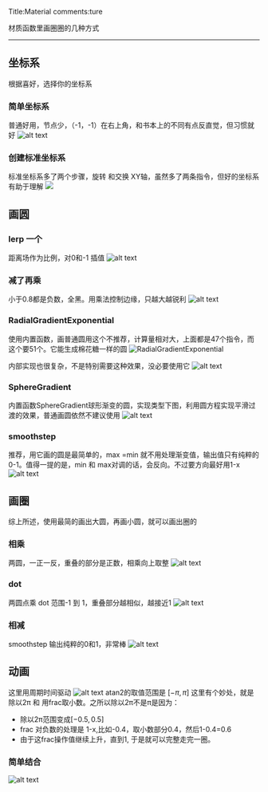  Title:Material
comments:ture

材质函数里画圈圈的几种方式

---

## 坐标系
根据喜好，选择你的坐标系

### 简单坐标系
普通好用，节点少，（-1，-1）在右上角，和书本上的不同有点反直觉，但习惯就好
![alt text](../assets/images/Material_image-1.png)

### 创建标准坐标系
标准坐标系多了两个步骤，旋转 和交换 XY轴，虽然多了两条指令，但好的坐标系有助于理解
![](../assets/images/Material_image.png)

## 画圆

### lerp 一个
距离场作为比例，对0和-1 插值
![alt text](../assets/images/Material_image-2.png)

### 减了再乘
小于0.8都是负数，全黑。用乘法控制边缘，只越大越锐利
![alt text](../assets/images/Material_image-3.png)

### RadialGradientExponential
使用内置函数，画普通圆用这个不推荐，计算量相对大，上面都是47个指令，而这个要51个。它能生成棉花糖一样的圆
![RadialGradientExponential](../assets/images/Material_image-4.png)

内部实现也很复杂，不是特别需要这种效果，没必要使用它
![alt text](../assets/images/Material_image-5.png)

### SphereGradient
内置函数SphereGradient球形渐变的圆，实现类型下图，利用圆方程实现平滑过渡的效果，普通画圆依然不建议使用
![alt text](../assets/images/Material_image-6.png)

### smoothstep
推荐，用它画的圆是最简单的，max =min 就不用处理渐变值，输出值只有纯粹的0-1。值得一提的是，min 和 max对调的话，会反向。不过要方向最好用1-x
![alt text](../assets/images/Material_image-9.png)

## 画圈
综上所述，使用最简的画出大圆，再画小圆，就可以画出圈的

### 相乘
两圆，一正一反，重叠的部分是正数，相乘向上取整
![alt text](../assets/images/Material_image-7.png)

### dot
两圆点乘
dot 范围-1 到 1，重叠部分越相似，越接近1
![alt text](../assets/images/Material_image-8.png)

### 相减
smoothstep 输出纯粹的0和1，非常棒
![alt text](../assets/images/Material_image-10.png)

## 动画
这里用周期时间驱动
![alt text](../assets/images/Material_image-11.png)
atan2的取值范围是
$\left[ -\pi,\pi \right]$
这里有个妙处，就是除以2π 和 用frac取小数。之所以除以2π不是π是因为：

- 除以2π范围变成$\left[ -0.5,0.5 \right]$
- frac 对负数的处理是 1-x,比如-0.4，取小数部分0.4，然后1-0.4=0.6
- 由于这frac操作值继续上升，直到1, 于是就可以完整走完一圈。  



### 简单结合

 ![alt text](../assets/images/Material_image-12.png)


 
